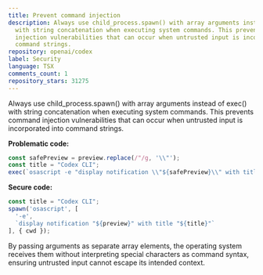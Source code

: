 ```yaml
---
title: Prevent command injection
description: Always use child_process.spawn() with array arguments instead of exec()
  with string concatenation when executing system commands. This prevents command
  injection vulnerabilities that can occur when untrusted input is incorporated into
  command strings.
repository: openai/codex
label: Security
language: TSX
comments_count: 1
repository_stars: 31275
---
```


Always use child_process.spawn() with array arguments instead of exec() with string concatenation when executing system commands. This prevents command injection vulnerabilities that can occur when untrusted input is incorporated into command strings.

**Problematic code:**
```typescript
const safePreview = preview.replace(/"/g, '\\"');
const title = "Codex CLI";
exec(`osascript -e "display notification \\"${safePreview}\\" with title \\"${title}\\""`, { cwd });
```

**Secure code:**
```typescript
const title = "Codex CLI";
spawn('osascript', [
  '-e',
  `display notification "${preview}" with title "${title}"`
], { cwd });
```

By passing arguments as separate array elements, the operating system receives them without interpreting special characters as command syntax, ensuring untrusted input cannot escape its intended context.